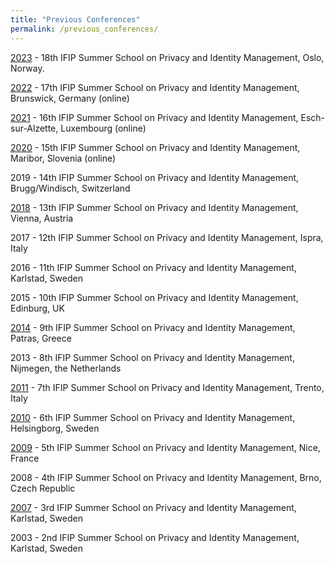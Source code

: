 ```yaml
---
title: "Previous Conferences"
permalink: /previous_conferences/
---
```


[2023](/archive/2023) - 18th IFIP Summer School on Privacy and Identity Management, Oslo, Norway.

[2022](/archive/2022) - 17th IFIP Summer School on Privacy and Identity Management, Brunswick, Germany (online)

[2021](https://ifip-summerschool2021.uni.lu/) - 16th IFIP Summer School on Privacy and Identity Management, Esch-sur-Alzette, Luxembourg (online)

[2020](https://2020summerschoolifip.crocs.fi.muni.cz/) - 15th IFIP Summer School on Privacy and Identity Management, Maribor, Slovenia (online)

2019 - 14th IFIP Summer School on Privacy and Identity Management, Brugg/Windisch, Switzerland

[2018](/archive/2018) - 13th IFIP Summer School on Privacy and Identity Management, Vienna, Austria

2017 - 12th IFIP Summer School on Privacy and Identity Management, Ispra, Italy

2016 - 11th IFIP Summer School on Privacy and Identity Management, Karlstad, Sweden

2015 - 10th IFIP Summer School on Privacy and Identity Management, Edinburg, UK

[2014](/archive/2014) - 9th IFIP Summer School on Privacy and Identity Management, Patras, Greece

2013 - 8th IFIP Summer School on Privacy and Identity Management, Nijmegen, the Netherlands

[2011](http://disi.unitn.it/security/ifip-summerschool2011/index.html) - 7th IFIP Summer School on Privacy and Identity Management, Trento, Italy

[2010](https://www.cs.kau.se/IFIP-summerschool/) - 6th IFIP Summer School on Privacy and Identity Management, Helsingborg, Sweden

[2009](https://www.cs.kau.se/IFIP-summerschool/summerschool2009/index.html) - 5th IFIP Summer School on Privacy and Identity Management, Nice, France

2008 - 4th IFIP Summer School on Privacy and Identity Management, Brno, Czech Republic

[2007](https://www.cs.kau.se/IFIP-summerschool/summerschool2009/IFIP2007POST/) - 3rd IFIP Summer School on Privacy and Identity Management, Karlstad, Sweden

2003 - 2nd IFIP Summer School on Privacy and Identity Management, Karlstad, Sweden

